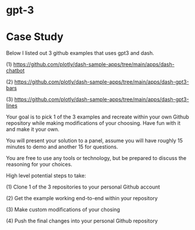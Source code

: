 # gpt-3

# Case Study

Below I listed out 3 github examples that uses gpt3 and dash.


(1) https://github.com/plotly/dash-sample-apps/tree/main/apps/dash-chatbot

(2) https://github.com/plotly/dash-sample-apps/tree/main/apps/dash-gpt3-bars

(3) https://github.com/plotly/dash-sample-apps/tree/main/apps/dash-gpt3-lines


Your goal is to pick 1 of the 3 examples and recreate within your own Github repository while making modifications of your choosing. Have fun with it and make it your own.

You will present your solution to a panel, assume you will have roughly 15 minutes to demo and another 15 for questions.

You are free to use any tools or technology, but be prepared to discuss the reasoning for your choices.

High level potential steps to take:

(1) Clone 1 of the 3 repositories to your personal Github account

(2) Get the example working end-to-end within your repository

(3) Make custom modifications of your chosing

(4) Push the final changes into your personal Github repository